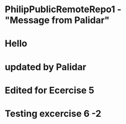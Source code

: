 # PhilipPublicRemoteRepo1 - "Message from Palidar"

# Hello

# updated by Palidar

# Edited for Ecercise 5

# Testing excercise 6 -2
